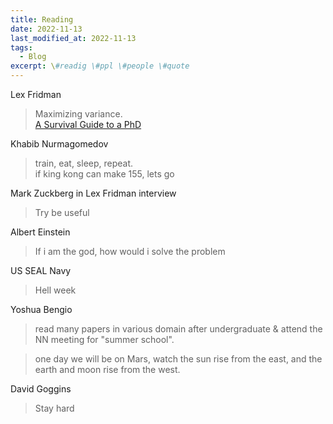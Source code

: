 ```yaml
---
title: Reading
date: 2022-11-13
last_modified_at: 2022-11-13
tags:
  - Blog
excerpt: \#readig \#ppl \#people \#quote
---
```


Lex Fridman
> Maximizing variance.  
> [A Survival Guide to a PhD](http://karpathy.github.io/2016/09/07/phd/)


Khabib Nurmagomedov
> train, eat, sleep, repeat.  
> if king kong can make 155, lets go

Mark Zuckberg in Lex Fridman interview
> Try be useful 

Albert Einstein
> If i am the god, how would i solve the problem


US SEAL Navy
> Hell week

Yoshua Bengio
> read many papers in various domain after undergraduate & attend the NN meeting for "summer school".
 
> one day we will be on Mars, watch the sun rise from the east, and the earth and moon rise from the west.

David Goggins
> Stay hard